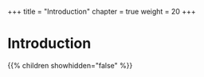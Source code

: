 +++
title = "Introduction"
chapter = true
weight = 20
+++

# Introduction

{{% children showhidden="false" %}}